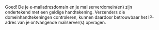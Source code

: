 Goed! De je e-mailadresdomain en je mailserverdomein(en) zijn ondertekend met een geldige handtekening. Verzenders die domeinhandtekeningen controleren, kunnen daardoor betrouwbaar het IP-adres van je ontvangende mailserver(s) opvragen.
